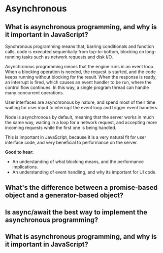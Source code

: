 # Asynchronous

## What is asynchronous programming, and why is it important in JavaScript?

Synchronous programming means that, barring conditionals and function calls, code is executed sequentially from top-to-bottom, blocking on long-running tasks such as network requests and disk I/O.

Asynchronous programming means that the engine runs in an event loop. When a blocking operation is needed, the request is started, and the code keeps running without blocking for the result. When the response is ready, an interrupt is fired, which causes an event handler to be run, where the control flow continues. In this way, a single program thread can handle many concurrent operations.

User interfaces are asynchronous by nature, and spend most of their time waiting for user input to interrupt the event loop and trigger event handlers.

Node is asynchronous by default, meaning that the server works in much the same way, waiting in a loop for a network request, and accepting more incoming requests while the first one is being handled.

This is important in JavaScript, because it is a very natural fit for user interface code, and very beneficial to performance on the server.

**Good to hear:**

* An understanding of what blocking means, and the performance implications.
* An understanding of event handling, and why its important for UI code.

## What's the difference between a promise-based object and a generator-based object?

## Is async/await the best way to implement the asynchronous programming?

## What is asynchronous programming, and why is it important in JavaScript?

